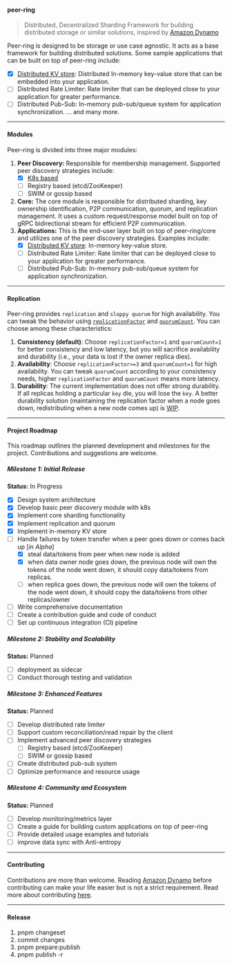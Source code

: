 #### peer-ring

> Distributed, Decentralized Sharding Framework for building distributed storage or similar solutions, inspired by [Amazon Dynamo](https://www.allthingsdistributed.com/files/amazon-dynamo-sosp2007.pdf)

Peer-ring is designed to be storage or use case agnostic. It acts as a base framework for building distributed solutions. Some sample applications that can be built on top of peer-ring include:

- [x] [Distributed KV store](https://www.npmjs.com/package/@peer-ring/kv-store): Distributed In-memory key-value store that can be embedded into your application.
- [ ] Distributed Rate Limiter: Rate limiter that can be deployed close to your application for greater performance.
- [ ] Distributed Pub-Sub: In-memory pub-sub/queue system for application synchronization.
      ... and many more.

---

#### Modules

Peer-ring is divided into three major modules:

1. **Peer Discovery:** Responsible for membership management. Supported peer discovery strategies include:
   - [x] [K8s based](https://www.npmjs.com/package/@peer-ring/discovery-k8s)
   - [ ] Registry based (etcd/ZooKeeper)
   - [ ] SWIM or gossip based
2. **Core:** The core module is responsible for distributed sharding, key ownership identification, P2P communication, quorum, and replication management. It uses a custom request/response model built on top of gRPC bidirectional stream for efficient P2P communication.
3. **Applications:** This is the end-user layer built on top of peer-ring/core and utilizes one of the peer discovery strategies. Examples include:
   - [x] [Distributed KV store](https://www.npmjs.com/package/@peer-ring/kv-store): In-memory key-value store.
   - [ ] Distributed Rate Limiter: Rate limiter that can be deployed close to your application for greater performance.
   - [ ] Distributed Pub-Sub: In-memory pub-sub/queue system for application synchronization.

---

#### Replication

Peer-ring provides `replication` and `sloppy quorum` for high availability. You can tweak the behavior using [`replicationFactor`](https://github.com/mahendraHegde/peer-ring/blob/main/packages/core/docs/interfaces/ExecuteOpts.md#replicationfactor) and [`quorumCount`](https://github.com/mahendraHegde/peer-ring/blob/main/packages/core/docs/interfaces/ExecuteOpts.md#quorumcount). You can choose among these characteristics:

1. **Consistency (default)**: Choose `replicationFactor=1` and `quorumCount=1` for better consistency and low latency, but you will sacrifice availability and durability (i.e., your data is lost if the owner replica dies).
2. **Availability**: Choose `replicationFactor>=3` and `quorumCount=1` for high availability. You can tweak `quorumCount` according to your consistency needs, higher `replicationFactor` and `quorumCount` means more latency.
3. **Durability**: The current implementation does not offer strong durability. If all replicas holding a particular `key` die, you will lose the `key`. A better durability solution (maintaining the replication factor when a node goes down, redistributing when a new node comes up) is [WIP](https://github.com/mahendraHegde/peer-ring?tab=readme-ov-file#project-roadmap).

---

#### Project Roadmap

This roadmap outlines the planned development and milestones for the project. Contributions and suggestions are welcome.

##### Milestone 1: Initial Release

**Status:** In Progress

- [x] Design system architecture
- [x] Develop basic peer discovery module with k8s
- [x] Implement core sharding functionality
- [x] Implement replication and quorum
- [x] Implement in-memory KV store
- [ ] Handle failures by token transfer when a peer goes down or comes back up [*in Alpha*]
  - [x] steal data/tokens from peer when new node is added
  - [x] when data owner node goes down, the previous node will own the tokens of the node went down, it should copy data/tokens from replicas.
  - [ ] when replica goes down, the previous node will own the tokens of the node went down, it should copy the data/tokens from other replicas/owner
- [ ] Write comprehensive documentation
- [ ] Create a contribution guide and code of conduct
- [ ] Set up continuous integration (CI) pipeline

##### Milestone 2: Stability and Scalability

**Status:** Planned

- [ ] deployment as sidecar
- [ ] Conduct thorough testing and validation

##### Milestone 3: Enhanced Features

**Status:** Planned

- [ ] Develop distributed rate limiter
- [ ] Support custom reconciliation/read repair by the client
- [ ] Implement advanced peer discovery strategies
  - [ ] Registry based (etcd/ZooKeeper)
  - [ ] SWIM or gossip based
- [ ] Create distributed pub-sub system
- [ ] Optimize performance and resource usage

##### Milestone 4: Community and Ecosystem

**Status:** Planned

- [ ] Develop monitoring/metrics layer
- [ ] Create a guide for building custom applications on top of peer-ring
- [ ] Provide detailed usage examples and tutorials
- [ ] improve data sync with Anti-entropy

---

#### Contributing

Contributions are more than welcome. Reading [Amazon Dynamo](https://www.allthingsdistributed.com/files/amazon-dynamo-sosp2007.pdf) before contributing can make your life easier but is not a strict requirement. Read more about contributing [here](https://github.com/mahendraHegde/peer-ring/CONTRIBUTING.md).

---- 
#### Release
1. pnpm changeset
2. commit changes
3. pnpm prepare:publish
4. pnpm publish -r
